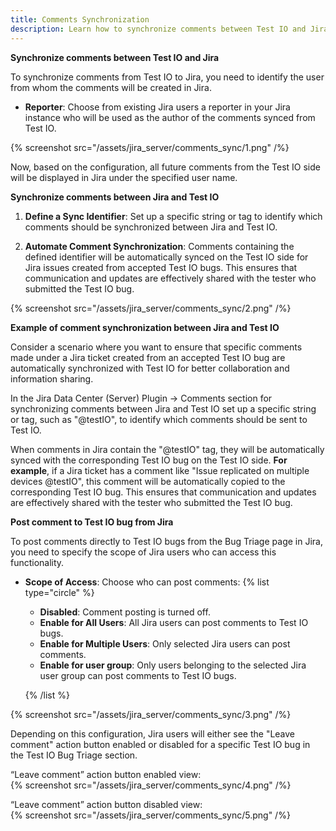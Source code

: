 ```yaml
---
title: Comments Synchronization
description: Learn how to synchronize comments between Test IO and Jira.
---
```


**Synchronize comments between Test IO and Jira**

To synchronize comments from Test IO to Jira, you need to identify the user from whom the comments will be created in Jira.

- **Reporter**: Choose from existing Jira users a reporter in your Jira instance who will be used as the author of the comments synced from Test IO.

{% screenshot src="/assets/jira_server/comments_sync/1.png" /%}

Now, based on the configuration, all future comments from the Test IO side will be displayed in Jira under the specified user name.

**Synchronize comments between Jira and Test IO**

1. **Define a Sync Identifier**: Set up a specific string or tag to identify which comments should be synchronized between Jira and Test IO.

2. **Automate Comment Synchronization**: Comments containing the defined identifier will be automatically synced on the Test IO side for Jira issues created from accepted Test IO bugs. This ensures that communication and updates are effectively shared with the tester who submitted the Test IO bug.

{% screenshot src="/assets/jira_server/comments_sync/2.png" /%}

**Example of comment synchronization between Jira and Test IO**

Consider a scenario where you want to ensure that specific comments made under a Jira ticket created from an accepted Test IO bug are automatically synchronized with Test IO for better collaboration and information sharing.

In the Jira Data Center (Server) Plugin -> Comments section for synchronizing comments between Jira and Test IO set up a specific string or tag, such as "@testIO", to identify which comments should be sent to Test IO.

When comments in Jira contain the "@testIO" tag, they will be automatically synced with the corresponding Test IO bug on the Test IO side. **For example**, if a Jira ticket has a comment like "Issue replicated on multiple devices @testIO", this comment will be automatically copied to the corresponding Test IO bug. This ensures that communication and updates are effectively shared with the tester who submitted the Test IO bug.

**Post comment to Test IO bug from Jira**

To post comments directly to Test IO bugs from the Bug Triage page in Jira, you need to specify the scope of Jira users who can access this functionality.

- **Scope of Access**: Choose who can post comments:
  {% list type="circle" %}

  - **Disabled**: Comment posting is turned off.
  - **Enable for All Users**: All Jira users can post comments to Test IO bugs.
  - **Enable for Multiple Users**: Only selected Jira users can post comments.
  - **Enable for user group**: Only users belonging to the selected Jira user group can post comments to Test IO bugs.

  {% /list %}

{% screenshot src="/assets/jira_server/comments_sync/3.png" /%}

Depending on this configuration, Jira users will either see the "Leave comment" action button enabled or disabled for a specific Test IO bug in the Test IO Bug Triage section.

“Leave comment” action button enabled view:  
{% screenshot src="/assets/jira_server/comments_sync/4.png" /%}

“Leave comment” action button disabled view:  
{% screenshot src="/assets/jira_server/comments_sync/5.png" /%}
